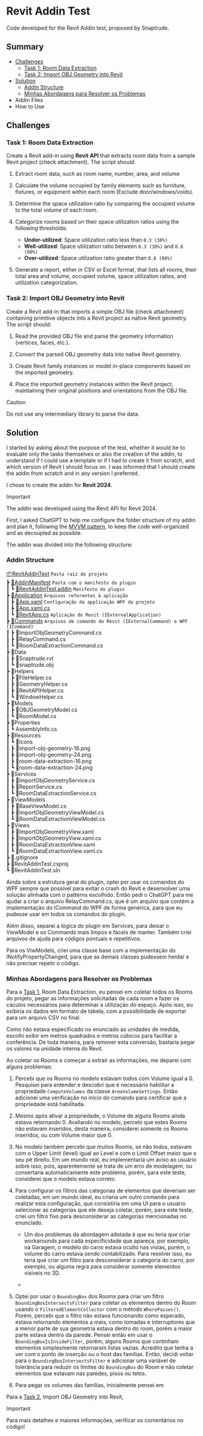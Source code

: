 # Revit Addin Test

Code developed for the Revit Addin test, proposed by Snaptrude.

## Summary

- [Challenges](#challenges)
	- [Task 1: Room Data Extraction](#task-1-room-data-extraction)
	- [Task 2: Import OBJ Geometry into Revit](#task-2-import-obj-geometry-into-revit)
- [Solution](#solution)
	- [Addin Structure](#addin-structure)
	- [Minhas Abordagens para Resolver os Problemas](#minhas-abordagens-para-resolver-os-problemas)
- Addin Files
- How to Use

## Challenges

### Task 1: Room Data Extraction

Create a Revit add-in using **Revit API** that extracts room data from a sample Revit project (check attachment). The script should:

1. Extract room data, such as room name, number, area, and volume

2. Calculate the volume occupied by family elements such as furniture, fixtures, or equipment within each room (Exclude door/windows/voids).

3. Determine the space utilization ratio by comparing the occupied volume to the total volume of each room.

4. Categorize rooms based on their space utilization ratios using the following thresholds:

	- **Under-utilized**: Space utilization ratio less than `0.3 (30%)`
	- **Well-utilized**: Space utilization ratio between `0.3 (30%)` and `0.8 (80%)`
	- **Over-utilized**: Space utilization ratio greater than `0.8 (80%)`

5. Generate a report, either in CSV or Excel format, that lists all rooms, their total area and volume, occupied volume, space utilization ratios, and utilization categorization.


### Task 2: Import OBJ Geometry into Revit

Create a Revit add-in that imports a simple OBJ file (check attachment) containing primitive objects into a Revit project as native Revit geometry. The script should:

1. Read the provided OBJ file and parse the geometry information (vertices, faces, etc.).

2. Convert the parsed OBJ geometry data into native Revit geometry.

3. Create Revit family instances or model in-place components based on the imported geometry.

4. Place the imported geometry instances within the Revit project, maintaining their original positions and orientations from the OBJ file.

> [!CAUTION]   
> Do not use any intermediary library to parse the data.

## Solution

I started by asking about the purpose of the test, whether it would be to evaluate only the tasks themselves or also the creation of the addin, to understand if I could use a template or if I had to create it from scratch, and which version of Revit I should focus on. I was informed that I should create the addin from scratch and in any version I preferred.

I chose to create the addin for **Revit 2024**.

> [!IMPORTANT]  
> The addin was developed using the Revit API for Revit 2024.

First, I asked ChatGPT to help me configure the folder structure of my addin and plan it, following the [MVVM pattern](https://en.wikipedia.org/wiki/Model%E2%80%93view%E2%80%93viewmodel), to keep the code well-organized and as decoupled as possible.

The addin was divided into the following structure:

### Addin Structure

[📦RevitAddinText](./RevitAddinTest/) `Pasta raiz do projeto`  
 ┣ [📂AddinManifest](./RevitAddinTest/AddinManifest/) `Pasta com o manifesto do plugin`   
 ┃ ┗ [📜RevitAddinTest.addin](./RevitAddinTest/AddinManifest/RevitAddinTest.addin) `Manifesto do plugin`  
 ┣ [📂Application](./RevitAddinTest/Application/) `Arquivos referentes à aplicação`  
 ┃ ┣ [📜App.xaml](./RevitAddinTest/Application/App.xaml) `Configuração da applicação WPF do projeto`  
 ┃ ┣ [📜App.xaml.cs](./RevitAddinTest/Application/App.xaml.cs)  
 ┃ ┗ [📜RevitApp.cs](./RevitAddinTest/Application/RevitApp.cs) `Aplicação do Revit (IExternalApplication)`  
 ┣ [📂Commands](./RevitAddinTest/Commands/) `Arquivos de comando do Revit (IExternalCommand) e WPF (ICommand)`  
 ┃ ┣ 📜ImportObjGeometryCommand.cs  
 ┃ ┣ 📜RelayCommand.cs  
 ┃ ┗ 📜RoomDataExtractionCommand.cs   
 ┣ 📂Data  
 ┃ ┣ 📜Snaptrude.rvt  
 ┃ ┗ 📜snaptrude.obj  
 ┣ 📂Helpers  
 ┃ ┣ 📜FileHelper.cs  
 ┃ ┣ 📜GeometryHelper.cs  
 ┃ ┣ 📜RevitAPIHelper.cs  
 ┃ ┗ 📜WindowHelper.cs  
 ┣ 📂Models  
 ┃ ┣ 📜OBJGeometryModel.cs  
 ┃ ┗ 📜RoomModel.cs   
 ┣ 📂Properties   
 ┃ ┗ AssemblyInfo.cs   
 ┣ 📂Resources   
 ┃ ┗ 📂Icons  
 ┃   ┣ 📜import-obj-geometry-16.png  
 ┃   ┣ 📜import-obj-geometry-24.png  
 ┃   ┣ 📜room-data-extraction-16.png  
 ┃   ┗ 📜room-data-extraction-24.png  
 ┣ 📂Services  
 ┃ ┣ 📜ImportObjGeometryService.cs  
 ┃ ┣ 📜ReportService.cs  
 ┃ ┗ 📜RoomDataExtractionService.cs   
 ┣ 📂ViewModels  
 ┃ ┣ 📜BaseViewModel.cs  
 ┃ ┣ 📜ImportObjGeometryViewModel.cs   
 ┃ ┗ 📜RoomDataExtractionViewModel.cs   
 ┣ 📂Views  
 ┃ ┣ 📜ImportObjGeometryView.xaml  
 ┃ ┣ 📜ImportObjGeometryView.xaml.cs  
 ┃ ┣ 📜RoomDataExtractionView.xaml  
 ┃ ┗ 📜RoomDataExtractionView.xaml.cs   
 ┣ 📜.gitignore  
 ┣ 📜RevitAddinTest.csproj  
 ┗ 📜RevitAddinTest.sln  

Ainda sobre a estrutura geral do plugin, optei por usar os comandos do WPF sempre que possível para evitar o crash do Revit e desenvolver uma solução alinhada com o patterns escolhido. Então pedi o ChatGPT para me ajudar a criar o arquivo RelayCommand.cs, que é um arquivo que contém a implementação do ICommand do WPF de forma genérica, para que eu pudesse usar em todos os comandos do plugin.

Além disso, separei a lógica do plugin em Services, para deixar o ViewModel e os Commands mais limpos e fáceis de manter. Também criei arquivos de ajuda para códigos pontuais e repetitivos.

Para os ViwModels, criei uma classe base com a implementação do INotifyPropertyChanged, para que as demais classes pudessem herdar e não precisar repetir o código.

### Minhas Abordagens para Resolver os Problemas

Para a [Task 1](#task-1-room-data-extraction), Room Data Extraction, eu pensei em coletar todos os Rooms do projeto, pegar as informações solicitadas de cada room e fazer os cáculos necessários para determinar a utilização do espaço. Após isso, eu exibiria os dados em formato de tabela, com a possibilidade de exportar para um arquivo CSV no final.

Como não estava especificado no enunciado as unidades de medida, escolhi exibir em metros quadrados e metros cúbicos para facilitar a conferência. De toda maneira, para remover esta conversão, bastaria pegar os valores na unidade interna do Revit.

Ao coletar os Rooms e começar a extrair as informações, me deparei com alguns problemas:

1. Percebi que os Rooms no modelo estavam todos com Volume igual a 0. Pesquisei para entender e descobri que é necessário habilitar a propriedade `ComputeVolumes` da classe `AreaVolumeSettings`. Então adicionei uma verificação no início do comando para certificar que a propriedade está habilitada.

1. Mesmo após ativar a propriedade, o Volume de alguns Rooms ainda estava retornando 0. Avaliando no modelo, percebi que estes Rooms não estavam inseridos, desta maneira, considerei somente os Rooms inseridos, ou com Volume maior que 0.

1. No modelo também percebi que muitos Rooms, se não todos, estavam com o Upper Limit (level) igual ao Level e com o Limit Offset maior que o seu pé direito. Em um mundo real, eu implementaria um aviso ao usuário sobre isso, pois, aparentemente se trata de um erro de modelagem, ou consertaria automaticamente este problema, porém, para este teste, considerei que o modelo estava correto.

1. Para configurar os filtros das categorias de elementos que deveriam ser coletadas, em um mundo ideal, eu criaria um outro comando para realizar esta configuração, que consistiria em uma UI para o usuário selecionar as categorias que ele deseja coletar, porém, para este teste, criei um filtro fixo para desconsiderar as categorias mencionadas no enunciado.

	- Um dos problemas da abordagem adotada é que eu teria que criar workarounds para cada especificidade que apareça, por exemplo, na Garagem, o modelo do carro estava oculto nas vistas, porém, o volume do carro estava sendo contabilizado. Para resolver isso, eu teria que criar um filtro para desconsiderar a categoria do carro, por exemplo, ou alguma regra para considerar somente elementos visíveis no 3D.
	
	- 

1. Optei por usar o `BoundingBox` dos Rooms para criar um filtro `BoundingBoxIntersectsFilter` para coletar os elementos dentro do Room usando o `FilteredElementCollector` com o método `WherePasses()`. Porém, percebi que o filtro não estava funcionando como esperado, estava retornando elementos a mais, como tomadas e interruptores que a menor parte de sua geometria estava dentro do room, porém a maior parte estava dentro da parede. Pensei então em usar o `BoundingBoxIsInsideFilter`, porém, alguns Rooms que continham elementos simplesmente retornaram listas vazias. Acredito que tenha a ver com o ponto de inserção ou o host das famílias. Então, decidi voltar para o `BoundingBoxIntersectsFilter` e adicionar uma variável de tolerância para reduzir os limites do `BoundingBox` do Room e não coletar elementos que estavam nas paredes, pisos ou tetos.

1. Para pegar os volumes das famílias, inicialmente pensei em 

Para a [Task 2](#task-2-import-obj-geometry-into-revit), Import OBJ Geometry into Revit, 


> [!IMPORTANT]  
> Para mais detalhes e maiores informações, verificar os comentários no código!